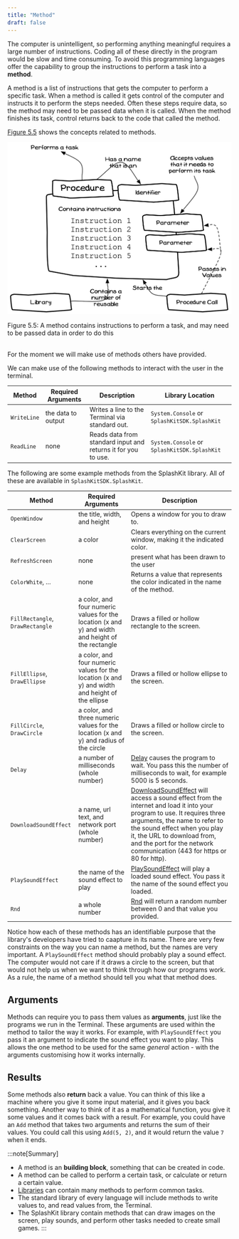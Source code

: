 ```yaml
---
title: "Method"
draft: false
---
```


The computer is unintelligent, so performing anything meaningful requires a large number of instructions. Coding all of these directly in the program would be slow and time consuming. To avoid this programming languages offer the capability to group the instructions to perform a task into a **method**.

A method is a list of instructions that gets the computer to perform a specific task. When a method is called it gets control of the computer and instructs it to perform the steps needed. Often these steps require data, so the method may need to be passed data when it is called. When the method finishes its task, control returns back to the code that called the method.

[Figure 5.5](#FigureMethod) shows the concepts related to methods.

<a id="FigureMethod"></a>

![Figure 5.5 A method contains instructions to perform a task, and may need to be passed data in order to do this](./images/program-creation/Method.png "A method calls runs a method, passing in values for the method to use")
<div class="caption"><span class="caption-figure-nbr">Figure 5.5: </span>A method contains instructions to perform a task, and may need to be passed data in order to do this</div><br/>

For the moment we will make use of methods others have provided.

We can make use of the following methods to interact with the user in the terminal.

|**Method** | **Required Arguments** |**Description** | **Library Location**
|-----------|------------------------|----------------|----------------|
|`WriteLine`| the data to output | Writes a line to the Terminal via standard out. | `System.Console` or `SplashKitSDK.SplashKit` |
|`ReadLine`| none | Reads data from standard input and returns it for you to use. | `System.Console` or `SplashKitSDK.SplashKit` |

The following are some example methods from the SplashKit library. All of these are available in `SplashKitSDK.SplashKit`.

|**Method** | **Required Arguments** |**Description** |
|-----------|------------------------|----------------|
|`OpenWindow`| the title, width, and height | Opens a window for you to draw to. |
|`ClearScreen`| a color | Clears everything on the current window, making it the indicated color.  |
|`RefreshScreen`| none | present what has been drawn to the user |
|`ColorWhite`, ... | none | Returns a value that represents the color indicated in the name of the method.  |
|`FillRectangle`, `DrawRectangle` | a color, and four numeric values for the location (x and y) and width and height of the rectangle | Draws a filled or hollow rectangle to the screen. |
|`FillEllipse`, `DrawEllipse` | a color, and four numeric values for the location (x and y) and width and height of the ellipse | Draws a filled or hollow ellipse to the screen. |
|`FillCircle`, `DrawCircle` | a color, and three numeric values for the location (x and y) and radius of the circle | Draws a filled or hollow circle to the screen. |
|`Delay` | a number of milliseconds (whole number) | [Delay](https://splashkit.io/api/utilities/#delay) causes the program to wait. You pass this the number of milliseconds to wait, for example 5000 is 5 seconds. |
| `DownloadSoundEffect` | a name, url text, and network port (whole number) |  [DownloadSoundEffect](https://splashkit.io/api/networking/#download-sound-effect) will access a sound effect from the internet and load it into your program to use. It requires three arguments, the name to refer to the sound effect when you play it, the URL to download from, and the port for the network communication (443 for https or 80 for http). |
|`PlaySoundEffect` | the name of the sound effect to play | [PlaySoundEffect](https://splashkit.io/api/audio/#play-sound-effect-named) will play a loaded sound effect. You pass it the name of the sound effect you loaded.|
|`Rnd` | a whole number | [Rnd](https://splashkit.io/api/utilities/#rnd-integer) will return a random number between 0 and that value you provided. |

Notice how each of these methods has an identifiable purpose that the library's developers have tried to caapture in its name. There are very few constraints on the way you can name a method, but the names are very important. A `PlaySoundEffect` method should probably play a sound effect. The computer would not care if it draws a circle to the screen, but that would not help us when we want to think through how our programs work. As a rule, the name of a method should tell you what that method does.

## Arguments

Methods can require you to pass them values as **arguments**, just like the programs we run in the Terminal. These arguments are used within the method to tailor the way it works. For example, with `PlaySoundEffect` you pass it an argument to indicate the sound effect you want to play. This allows the one method to be used for the same *general* action - with the arguments customising how it works internally.

## Results

Some methods also **return** back a value. You can think of this like a machine where you give it some input material, and it gives you back something. Another way to think of it as a mathematical function, you give it some values and it comes back with a result. For example, you could have an `Add` method that takes two arguments and returns the sum of their values. You could call this using `Add(5, 2)`, and it would return the value `7` when it ends.

:::note[Summary]

- A method is an **building block**, something that can be created in code.
- A method can be called to perform a certain task, or calculate or return a certain value.
- [Libraries](../08-library) can contain many methods to perform common tasks.
- The standard library of every language will include methods to write values to, and read values from, the Terminal.
- The SplashKit library contain methods that can draw images on the screen, play sounds, and perform other tasks needed to create small games.
:::
